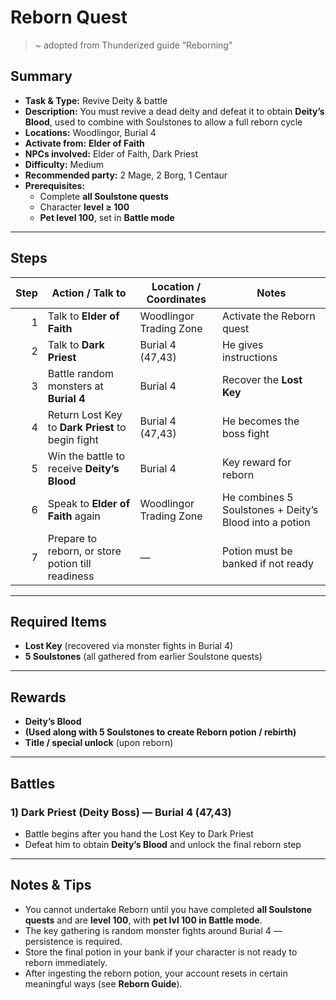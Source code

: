 # Reborn Quest

> ~ adopted from Thunderized guide “Reborning”

## Summary
- **Task & Type:** Revive Deity & battle  
- **Description:** You must revive a dead deity and defeat it to obtain **Deity’s Blood**, used to combine with Soulstones to allow a full reborn cycle  
- **Locations:** Woodlingor, Burial 4  
- **Activate from:** **Elder of Faith**  
- **NPCs involved:** Elder of Faith, Dark Priest  
- **Difficulty:** Medium  
- **Recommended party:** 2 Mage, 2 Borg, 1 Centaur  
- **Prerequisites:**
  - Complete **all Soulstone quests**
  - Character **level ≥ 100**
  - **Pet level 100**, set in **Battle mode**

---

## Steps

| Step | Action / Talk to                                  | Location / Coordinates  | Notes                                                  |
| ---: | ------------------------------------------------- | ----------------------- | ------------------------------------------------------ |
|    1 | Talk to **Elder of Faith**                        | Woodlingor Trading Zone | Activate the Reborn quest                              |
|    2 | Talk to **Dark Priest**                           | Burial 4 (47,43)        | He gives instructions                                  |
|    3 | Battle random monsters at **Burial 4**            | Burial 4                | Recover the **Lost Key**                               |
|    4 | Return Lost Key to **Dark Priest** to begin fight | Burial 4 (47,43)        | He becomes the boss fight                              |
|    5 | Win the battle to receive **Deity’s Blood**       | Burial 4                | Key reward for reborn                                  |
|    6 | Speak to **Elder of Faith** again                 | Woodlingor Trading Zone | He combines 5 Soulstones + Deity’s Blood into a potion |
|    7 | Prepare to reborn, or store potion till readiness | —                       | Potion must be banked if not ready                     |

---

## Required Items
- **Lost Key** (recovered via monster fights in Burial 4)  
- **5 Soulstones** (all gathered from earlier Soulstone quests)

---

## Rewards
- **Deity’s Blood**  
- **(Used along with 5 Soulstones to create Reborn potion / rebirth)**  
- **Title / special unlock** (upon reborn)  

---

## Battles

### 1) Dark Priest (Deity Boss) — Burial 4 (47,43)
- Battle begins after you hand the Lost Key to Dark Priest  
- Defeat him to obtain **Deity’s Blood** and unlock the final reborn step  

---

## Notes & Tips
- You cannot undertake Reborn until you have completed **all Soulstone quests** and are **level 100**, with **pet lvl 100 in Battle mode**.  
- The key gathering is random monster fights around Burial 4 — persistence is required.  
- Store the final potion in your bank if your character is not ready to reborn immediately.  
- After ingesting the reborn potion, your account resets in certain meaningful ways (see **Reborn Guide**).  
